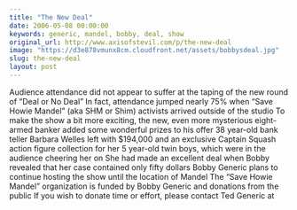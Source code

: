 ```yaml
---
title: "The New Deal"
date: 2006-05-08 00:00:00
keywords: generic, mandel, bobby, deal, show
original_url: http://www.axisofstevil.com/p/the-new-deal
image: "https://d3e878vmunx8cm.cloudfront.net/assets/bobbysdeal.jpg"
slug: the-new-deal
layout: post
---
```


Audience attendance did not appear to suffer at the taping of the new round of “Deal or No Deal”  In fact, attendance jumped nearly 75% when “Save Howie Mandel” (aka SHM or Shim) activists arrived outside of the studio  To make the show a bit more exciting, the new, even more mysterious eight-armed banker added some wonderful prizes to his offer  38 year-old bank teller Barbara Welles left with $194,000 and an exclusive Captain Squash action figure collection for her 5 year-old twin boys, which were in the audience cheering her on  She had made an excellent deal when Bobby revealed that her case contained only fifty dollars  Bobby Generic plans to continue hosting the show until the location of Mandel  The “Save Howie Mandel” organization is funded by Bobby Generic and donations from the public  If you wish to donate time or effort, please contact Ted Generic at 

